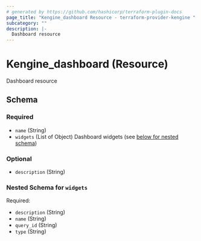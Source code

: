 ```yaml
---
# generated by https://github.com/hashicorp/terraform-plugin-docs
page_title: "Kengine_dashboard Resource - terraform-provider-kengine "
subcategory: ""
description: |-
  Dashboard resource
---
```


# Kengine_dashboard (Resource)

Dashboard resource



<!-- schema generated by tfplugindocs -->
## Schema

### Required

- `name` (String)
- `widgets` (List of Object) Dashboard widgets (see [below for nested schema](#nestedatt--widgets))

### Optional

- `description` (String)

<a id="nestedatt--widgets"></a>
### Nested Schema for `widgets`

Required:

- `description` (String)
- `name` (String)
- `query_id` (String)
- `type` (String)
